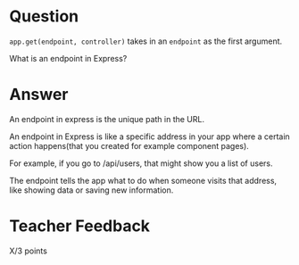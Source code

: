 # Question

`app.get(endpoint, controller)` takes in an `endpoint` as the first argument.

What is an endpoint in Express?

# Answer

An endpoint in express is the unique path in the URL.

An endpoint in Express is like a specific address in your app where a certain action happens(that you created for example component pages).

For example, if you go to /api/users, that might show you a list of users.

The endpoint tells the app what to do when someone visits that address, like showing data or saving new information.

# Teacher Feedback

X/3 points
